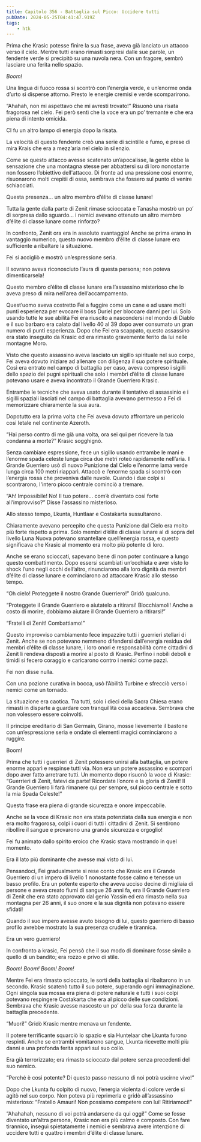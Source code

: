 ```yaml
---
title: Capitolo 356 - Battaglia sul Picco: Uccidere tutti
pubDate: 2024-05-25T04:41:47.919Z
tags:
    - htk
---
```


Prima che Krasic potesse finire la sua frase, aveva già lanciato un attacco verso il cielo. Mentre tutti erano rimasti sorpresi dalle sue parole, un fendente verde si precipitò su una nuvola nera. Con un fragore, sembrò lasciare una ferita nello spazio.

<em>Boom!</em>

Una lingua di fuoco rossa si scontrò con l’energia verde, e un’enorme onda d’urto si disperse attorno. Presto le energie cremisi e verde scomparirono.

“Ahahah, non mi aspettavo che mi avresti trovato!” Risuonò una risata fragorosa nel cielo. Fei però sentì che la voce era un po’ tremante e che era piena di intento omicida.

CI fu un altro lampo di energia dopo la risata.

La velocità di questo fendente creò una serie di scintille e fumo, e prese di mira Krais che era a mezz’aria nel cielo in silenzio.

Come se questo attacco avesse scatenato un’apocalisse, la gente ebbe la sensazione che una montagna stesse per abbattersi su di loro nonostante non fossero l’obiettivo dell'attacco. Di fronte ad una pressione così enorme, risuonarono molti crepitii di ossa, sembrava che fossero sul punto di venire schiacciati.

Questa presenza… un altro membro d’élite di classe lunare!

Tutta la gente dalla parte di Zenit rimase scioccata e Tanasha mostrò un po’ di sorpresa dallo sguardo… i nemici avevano ottenuto un altro membro d’élite di classe lunare come rinforzo?

In confronto, Zenit ora era in assoluto svantaggio! Anche se prima erano in vantaggio numerico, questo nuovo membro d’élite di classe lunare era sufficiente a ribaltare la situazione.

Fei si accigliò e mostrò un’espressione seria.

Il sovrano aveva riconosciuto l’aura di questa persona; non poteva dimenticarsela!

Questo membro d’élite di classe lunare era l’assassino misterioso che lo aveva preso di mira nell’area dell’accampamento.

Quest’uomo aveva costretto Fei a fuggire come un cane e ad usare molti punti esperienza per evocare il boss Duriel per bloccare danni per lui. Solo usando tutte le sue abilità Fei era riuscito a nascondersi nel mondo di Diablo e il suo barbaro era calato dal livello 40 al 39 dopo aver consumato un gran numero di punti esperienza. Dopo che Fei era scappato, questo assassino era stato inseguito da Krasic ed era rimasto gravemente ferito da lui nelle montagne Moro.

Visto che questo assassino aveva lasciato un sigillo spirituale nel suo corpo, Fei aveva dovuto iniziare ad allenare con diligenza il suo potere spirituale. Così era entrato nel campo di battaglia per caso, aveva compreso i sigilli dello spazio dei pugni spirituali che solo i membri d’élite di classe lunare potevano usare e aveva incontrato il Grande Guerriero Krasic.

Entrambe le tecniche che aveva usato durante il tentativo di assassinio e i sigilli spaziali lasciati nel campo di battaglia avevano permesso a Fei di memorizzare chiaramente la sua aura.

Dopotutto era la prima volta che Fei aveva dovuto affrontare un pericolo così letale nel continente Azeroth.

“Hai perso contro di me già una volta, ora sei qui per ricevere la tua condanna a morte?” Krasic sogghignò.

Senza cambiare espressione, fece un sigillo usando entrambe le mani e l’enorme spada celeste lunga circa due metri roteò rapidamente nell’aria. Il Grande Guerriero usò di nuovo Punizione dal Cielo e l’enorme lama verde lunga circa 100 metri riapparì. Attaccò e l’enorme spada si scontrò con l’energia rossa che proveniva dalle nuvole. Quando i due colpi si scontrarono, l'intero picco centrale cominciò a tremare.

“Ah! Impossibile! No! Il tuo potere… com’è diventato così forte all’improvviso?” Disse l’assassino misterioso.

Allo stesso tempo, Lkunta, Huntlaar e Costakarta sussultarono.

Chiaramente avevano percepito che questa Punizione dal Cielo era molto più forte rispetto a prima. Solo membri d’élite di classe lunare al di sopra del livello Luna Nuova potevano smantellare quell’energia rossa, e questo significava che Krasic al momento era molto più potente di loro.

Anche se erano scioccati, sapevano bene di non poter continuare a lungo questo combattimento. Dopo essersi scambiati un’occhiata e aver visto lo shock l’uno negli occhi dell’altro, rinunciarono alla loro dignità da membri d’élite di classe lunare e cominciarono ad attaccare Krasic allo stesso tempo.

“Oh cielo! Proteggete il nostro Grande Guerriero!” Gridò qualcuno.

“Proteggete il Grande Guerriero e aiutatelo a ritirarsi! Blocchiamoli! Anche a costo di morire, dobbiamo aiutare il Grande Guerriero a ritirarsi!”

“Fratelli di Zenit! Combattiamo!”

Questo improvviso cambiamento fece impazzire tutti i guerrieri stellari di Zenit. Anche se non potevano nemmeno difendersi dall’energia residua dei membri d’élite di classe lunare, i loro onori e responsabilità come cittadini di Zenit li rendeva disposti a morire al posto di Krasic. Perfino i nobili deboli e timidi si fecero coraggio e caricarono contro i nemici come pazzi.

Fei non disse nulla.

Con una pozione curativa in bocca, usò l’Abilità Turbine e sfrecciò verso i nemici come un tornado.

La situazione era caotica. Tra tutti, solo i dieci della Sacra Chiesa erano rimasti in disparte a guardare con tranquillità cosa accadeva. Sembrava che non volessero essere coinvolti.

Il principe ereditario di San Germain, Girano, mosse lievemente il bastone con un’espressione seria e ondate di elementi magici cominciarono a ruggire.

Boom!

Prima che tutti i guerrieri di Zenit potessero unirsi alla battaglia, un potere enorme apparì e respinse tutti via. Non era un potere assassino e scomparì dopo aver fatto arretrare tutti. Un momento dopo risuonò la voce di Krasic: “Guerrieri di Zenit, fatevi da parte! Ricordate l’onore e la gloria di Zenit! Il Grande Guerriero li farà rimanere qui per sempre, sul picco centrale e sotto la mia Spada Celeste!”

Questa frase era piena di grande sicurezza e onore impeccabile.

Anche se la voce di Krasic non era stata potenziata dalla sua energia e non era molto fragorosa, colpì i cuori di tutti i cittadini di Zenit. Si sentirono ribollire il sangue e provarono una grande sicurezza e orgoglio!

Fei fu animato dallo spirito eroico che Krasic stava mostrando in quel momento.

Era il lato più dominante che avesse mai visto di lui.

Pensandoci, Fei gradualmente si rese conto che Krasic era il Grande Guerriero di un impero di livello 1 nonostante fosse calmo e tenesse un basso profilo. Era un potente esperto che aveva ucciso decine di migliaia di persone e aveva creato fiumi di sangue 26 anni fa, era il Grande Guerriero di Zenit che era stato approvato dal genio Yassin ed era rimasto nella sua montagna per 26 anni, il suo onore e la sua dignità non potevano essere sfidati!

Quando il suo impero avesse avuto bisogno di lui, questo guerriero di basso profilo avrebbe mostrato la sua presenza crudele e tirannica.

Era un vero guerriero!

In confronto a krasic, Fei pensò che il suo modo di dominare fosse simile a quello di un bandito; era rozzo e privo di stile.

<em>Boom! Boom! Boom! Boom!</em>

Mentre Fei era rimasto scioccato, le sorti della battaglia si ribaltarono in un secondo. Krasic scatenò tutto il suo potere, superando ogni immaginazione. Ogni singola sua mossa era piena di potere naturale e tutti i suoi colpi potevano respingere Costakarta che era al picco delle sue condizioni. Sembrava che Krasic avesse nascosto un po’ della sua forza durante la battaglia precedente.

“Muori!” Gridò Krasic mentre menava un fendente.

Il potere terrificante squarciò lo spazio e sia Huntelaar che Lkunta furono respinti. Anche se entrambi vomitarono sangue, Lkunta ricevette molti più danni e una profonda ferita apparì sul suo collo.

Era già terrorizzato; era rimasto scioccato dal potere senza precedenti del suo nemico.

“Perché è così potente? Di questo passo nessuno di noi potrà uscirne vivo!”

Dopo che Lkunta fu colpito di nuovo, l’energia violenta di colore verde si agitò nel suo corpo. Non poteva più reprimerla e gridò all’assassino misterioso: “Fratello Amauri! Non possiamo competere con lui! Ritiriamoci!”

“Ahahahah, nessuno di voi potrà andarsene da qui oggi!” Come se fosse diventato un’altra persona, Krasic non era più calmo e composto. Con fare tirannico, inseguì spietatamente i nemici e sembrava avere intenzione di uccidere tutti e quattro i membri d’élite di classe lunare.




